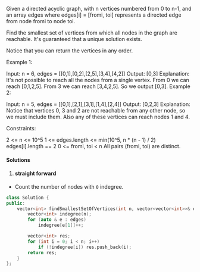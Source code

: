 Given a directed acyclic graph, with n vertices numbered from 0 to n-1, and an array edges where edges[i] = [fromi, toi] represents a directed edge from node fromi to node toi.

Find the smallest set of vertices from which all nodes in the graph are reachable. It's guaranteed that a unique solution exists.

Notice that you can return the vertices in any order.

 

Example 1:



Input: n = 6, edges = [[0,1],[0,2],[2,5],[3,4],[4,2]]
Output: [0,3]
Explanation: It's not possible to reach all the nodes from a single vertex. From 0 we can reach [0,1,2,5]. From 3 we can reach [3,4,2,5]. So we output [0,3].
Example 2:



Input: n = 5, edges = [[0,1],[2,1],[3,1],[1,4],[2,4]]
Output: [0,2,3]
Explanation: Notice that vertices 0, 3 and 2 are not reachable from any other node, so we must include them. Also any of these vertices can reach nodes 1 and 4.
 

Constraints:

2 <= n <= 10^5
1 <= edges.length <= min(10^5, n * (n - 1) / 2)
edges[i].length == 2
0 <= fromi, toi < n
All pairs (fromi, toi) are distinct.

#### Solutions

1. #### straight forward

- Count the number of nodes with `0` indegree.

```cpp
class Solution {
public:
    vector<int> findSmallestSetOfVertices(int n, vector<vector<int>>& edges) {
        vector<int> indegree(n);
        for (auto & e : edges)
            indegree[e[1]]++;

        vector<int> res;
        for (int i = 0; i < n; i++)
            if (!indegree[i]) res.push_back(i);
        return res;
    }
};
```